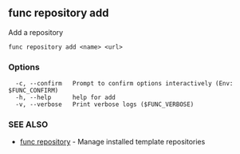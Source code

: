 ## func repository add

Add a repository

```
func repository add <name> <url>
```

### Options

```
  -c, --confirm   Prompt to confirm options interactively (Env: $FUNC_CONFIRM)
  -h, --help      help for add
  -v, --verbose   Print verbose logs ($FUNC_VERBOSE)
```

### SEE ALSO

* [func repository](func_repository.md)	 - Manage installed template repositories

